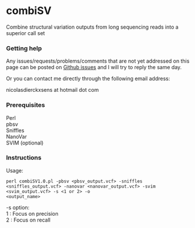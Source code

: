 # combiSV

Combine structural variation outputs from long sequencing reads into a superior call set

### Getting help

Any issues/requests/problems/comments that are not yet addressed on this page can be posted on [Github issues](https://github.com/ndierckx/Sim-it/issues) and I will try to reply the same day.

Or you can contact me directly through the following email address:

nicolasdierckxsens at hotmail dot com 

### Prerequisites

Perl<br> 
pbsv<br> 
Sniffles<br> 
NanoVar<br> 
SVIM (optional)<br> 

### Instructions

Usage:

<code>perl combiSV1.0.pl -pbsv <pbsv_output.vcf> -sniffles <sniffles_output.vcf> -nanovar <nanovar_output.vcf> -svim <svim_output.vcf> -s <1 or 2> -o <output_name></code>
  
  -s option: <br> 
  1 : Focus on precision <br> 
  2 : Focus on recall <br> 


